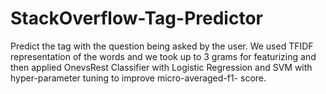 # StackOverflow-Tag-Predictor
Predict the tag with the question being asked by the user. We used TFIDF representation of the words and we took up to 3 grams for featurizing and then applied OnevsRest Classifier with Logistic Regression and SVM with hyper-parameter tuning to improve micro-averaged-f1- score.

